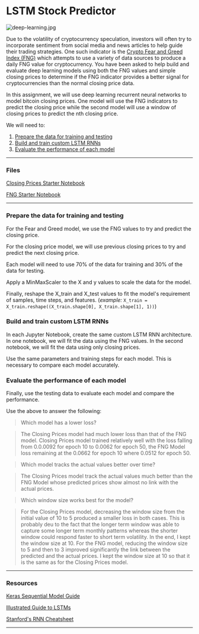 # LSTM Stock Predictor

![deep-learning.jpg](Images/deep-learning.jpg)

Due to the volatility of cryptocurrency speculation, investors will often try to incorporate sentiment from social media and news articles to help guide their trading strategies. One such indicator is the [Crypto Fear and Greed Index (FNG)](https://alternative.me/crypto/fear-and-greed-index/) which attempts to use a variety of data sources to produce a daily FNG value for cryptocurrency. You have been asked to help build and evaluate deep learning models using both the FNG values and simple closing prices to determine if the FNG indicator provides a better signal for cryptocurrencies than the normal closing price data.

In this assignment, we will use deep learning recurrent neural networks to model bitcoin closing prices. One model will use the FNG indicators to predict the closing price while the second model will use a window of closing prices to predict the nth closing price.

We will need to:

1. [Prepare the data for training and testing](#prepare-the-data-for-training-and-testing)
2. [Build and train custom LSTM RNNs](#build-and-train-custom-lstm-rnns)
3. [Evaluate the performance of each model](#evaluate-the-performance-of-each-model)

- - -

### Files

[Closing Prices Starter Notebook](NoteBook/lstm_stock_predictor_closing.ipynb)

[FNG Starter Notebook](NoteBook/lstm_stock_predictor_fng.ipynb)

- - -

### Prepare the data for training and testing


For the Fear and Greed model, we use the FNG values to try and predict the closing price.

For the closing price model, we will use previous closing prices to try and predict the next closing price. 

Each model will need to use 70% of the data for training and 30% of the data for testing.

Apply a MinMaxScaler to the X and y values to scale the data for the model.

Finally, reshape the X_train and X_test values to fit the model's requirement of samples, time steps, and features. (*example:* `X_train = X_train.reshape((X_train.shape[0], X_train.shape[1], 1))`)

### Build and train custom LSTM RNNs

In each Jupyter Notebook, create the same custom LSTM RNN architecture. In one notebook, we will fit the data using the FNG values. In the second notebook, we will fit the data using only closing prices.

Use the same parameters and training steps for each model. This is necessary to compare each model accurately.

### Evaluate the performance of each model

Finally, use the testing data to evaluate each model and compare the performance.

Use the above to answer the following:

> Which model has a lower loss?

> The Closing Prices model had much lower loss than that of the FNG model. Closing Prices model trained relatively well with the loss falling from 0.0.0092 for epoch 10 to 0.0062 for epoch 50, the FNG Model loss remaining at the 0.0662 for epoch 10 where 0.0512 for epoch 50.

> Which model tracks the actual values better over time?

> The Closing Prices model track the actual values much better than the FNG Model whose predicted prices show almost no link with the actual prices.

> Which window size works best for the model?

> For the Closing Prices model, decreasing the window size from the initial value of 10 to 5 produced a smaller loss in both cases. This is probably deu to the fact that the longer term window was able to capture some longer term monthly patterns whereas the shorter window could respond faster to short term volatility. In the end, I kept the window size at 10. 
For the FNG model, reducing the window size to 5 and then to 3 improved significantly the link between the predicted and the actual prices. I kept the window size at 10 so that it is the same as for the Closing Prices model.

- - -

### Resources

[Keras Sequential Model Guide](https://keras.io/getting-started/sequential-model-guide/)

[Illustrated Guide to LSTMs](https://towardsdatascience.com/illustrated-guide-to-lstms-and-gru-s-a-step-by-step-explanation-44e9eb85bf21)

[Stanford's RNN Cheatsheet](https://stanford.edu/~shervine/teaching/cs-230/cheatsheet-recurrent-neural-networks)

- - -
